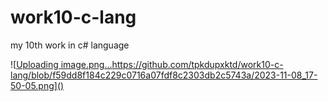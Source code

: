 # work10-c-lang
my 10th work in c# language

![[Uploading image.png…](https://github.com/tpkdupxktd/work10-c-lang/blob/f59dd8f184c229c0716a07fdf8c2303db2c5743a/2023-11-08_17-50-05.png)https://github.com/tpkdupxktd/work10-c-lang/blob/f59dd8f184c229c0716a07fdf8c2303db2c5743a/2023-11-08_17-50-05.png]()
